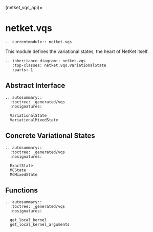 (netket_vqs_api)=
# netket.vqs

```{eval-rst}
.. currentmodule:: netket.vqs

```

This module defines the variational states, the heart of NetKet itself.


```{eval-rst}
.. inheritance-diagram:: netket.vqs
   :top-classes: netket.vqs.VariationalState
   :parts: 1

```

## Abstract Interface

```{eval-rst}
.. autosummary::
  :toctree: _generated/vqs
  :nosignatures:

  VariationalState
  VariationalMixedState
```

## Concrete Variational States

```{eval-rst}
.. autosummary::
  :toctree: _generated/vqs
  :nosignatures:

  ExactState
  MCState
  MCMixedState
```

## Functions

```{eval-rst}
.. autosummary::
  :toctree: _generated/vqs
  :nosignatures:

  get_local_kernel
  get_local_kernel_arguments
```

